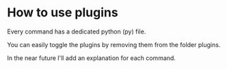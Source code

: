# How to use plugins

Every command has a dedicated python (py) file.

You can easily toggle the plugins by removing them from the folder plugins.

In the near future I'll add an explanation for each command.
